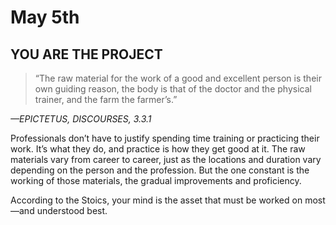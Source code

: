 # May 5th
## YOU ARE THE PROJECT

> “The raw material for the work of a good and excellent person is their own guiding reason, the body is that of the doctor and the physical trainer, and the farm the farmer’s.”

*—EPICTETUS, DISCOURSES, 3.3.1*

Professionals don’t have to justify spending time training or practicing their work. It’s what they do, and practice is how they get good at it. The raw materials vary from career to career, just as the locations and duration vary depending on the person and the profession. But the one constant is the working of those materials, the gradual improvements and proficiency.

According to the Stoics, your mind is the asset that must be worked on most—and understood best.

